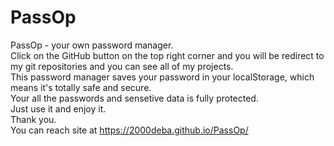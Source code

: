 # PassOp
PassOp - your own password manager.
<br>
Click on the GitHub button on the top right corner and you will be redirect to my git repositories and you can see all of my projects.
<br>
This password manager saves your password in your localStorage, which means it's totally safe and secure.
<br>
Your all the passwords and sensetive data is fully protected.
<br>
Just use it and enjoy it.
<br>
Thank you.
<br>
You can reach site at https://2000deba.github.io/PassOp/